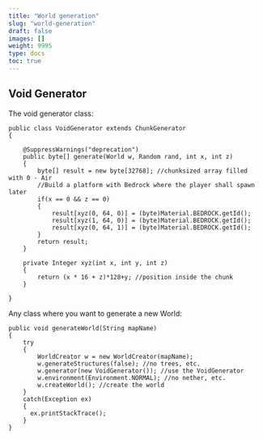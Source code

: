 ```yaml
---
title: "World generation"
slug: "world-generation"
draft: false
images: []
weight: 9995
type: docs
toc: true
---
```


## Void Generator
The void generator class:

    public class VoidGenerator extends ChunkGenerator
    {
    
        @SuppressWarnings("deprecation")
        public byte[] generate(World w, Random rand, int x, int z)
        {
            byte[] result = new byte[32768]; //chunksized array filled with 0 - Air
            //Build a platform with Bedrock where the player shall spawn later
            if(x == 0 && z == 0)
            {
                result[xyz(0, 64, 0)] = (byte)Material.BEDROCK.getId();
                result[xyz(1, 64, 0)] = (byte)Material.BEDROCK.getId();
                result[xyz(0, 64, 1)] = (byte)Material.BEDROCK.getId();
            }
            return result;
        }
    
        private Integer xyz(int x, int y, int z)
        {
            return (x * 16 + z)*128+y; //position inside the chunk
        }
        
    }


Any class where you want to generate a new World:

    public void generateWorld(String mapName)
    {
        try
        {
            WorldCreator w = new WorldCreator(mapName);
            w.generateStructures(false); //no trees, etc.
            w.generator(new VoidGenerator()); //use the VoidGenerator
            w.environment(Environment.NORMAL); //no nether, etc.
            w.createWorld(); //create the world
        } 
        catch(Exception ex) 
        { 
          ex.printStackTrace(); 
        }
    }



